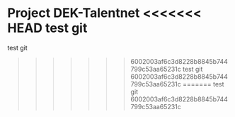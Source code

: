 Project DEK-Talentnet
<<<<<<< HEAD
test git
==============
test git
>>>>>>> 6002003af6c3d8228b8845b744799c53aa65231c
test git
>>>>>>> 6002003af6c3d8228b8845b744799c53aa65231c
=======
test git
>>>>>>> 6002003af6c3d8228b8845b744799c53aa65231c
